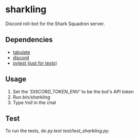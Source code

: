 sharkling
=
Discord roll-bot for the Shark Squadron server.

Dependencies
-
* [tabulate](https://pypi.python.org/pypi/tabulate)
* [discord](https://github.com/Rapptz/discord.py)
* [pytest (just for tests)](https://pypi.python.org/pypi/pytest)

Usage
-
1. Set the _'DISCORD_TOKEN_ENV'_ to be the bot's API token
2. Run _bin/sharkling_
3. Type _!roll_ in the chat

Test
-
To run the tests, do _py.test test/test_sharkling.py_.